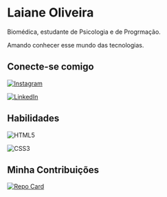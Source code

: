 # Laiane Oliveira

Biomédica, estudante de Psicologia e de Progrmação.

Amando conhecer esse mundo das tecnologias.

## Conecte-se comigo

[![Instagram](https://img.shields.io/badge/Instagram-000?style=for-the-badge&logo=instagram)](https://www.instagram.com/laianeoliveira/)

[![LinkedIn](https://img.shields.io/badge/LinkedIn-000?style=for-the-badge&logo=linkedin&logoColor=0E76A8)](https://www.linkedin.com/in/laianeoliveira/)

## Habilidades

![HTML5](https://img.shields.io/badge/HTML5-000?style=for-the-badge&logo=html5)

![CSS3](https://img.shields.io/badge/CSS3-000?style=for-the-badge&logo=css3&logoColor=264CE4)

## Minha Contribuições

[![Repo Card](https://github-readme-stats.vercel.app/api/pin/?username=laianeoliveiradarocha&repo=dio-lab-open-source&bg_color=000&border_color=30A3DC&show_icons=true&icon_color=30A3DC&title_color=E94D5F&text_color=FFF)](https://github.com/laianeoliveiradarocha/dio-lab-open-source)
